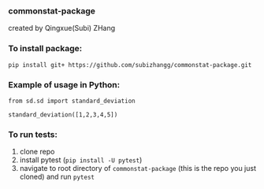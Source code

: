 ###  commonstat-package
created by Qingxue(Subi) ZHang


### To install package:
```
pip install git+ https://github.com/subizhangg/commonstat-package.git
```

### Example of usage in Python:
```
from sd.sd import standard_deviation

standard_deviation([1,2,3,4,5])
```

### To run tests:
1. clone repo
2. install pytest (`pip install -U pytest`)
3. navigate to root directory of `commonstat-package` (this is the repo you just cloned) and run `pytest`
